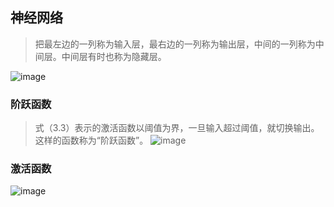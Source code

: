 ## 神经网络
> 把最左边的一列称为输入层，最右边的一列称为输出层，中间的一列称为中间层。中间层有时也称为隐藏层。

![image](https://user-images.githubusercontent.com/13389058/157358685-15a24978-84c9-49db-b5c6-16959e134c4c.png)

### 阶跃函数
> 式（3.3）表示的激活函数以阈值为界，一旦输入超过阈值，就切换输出。这样的函数称为“阶跃函数”。
![image](https://user-images.githubusercontent.com/13389058/157360055-5febf64d-bd3e-47c2-907d-330da5ae35a8.png)


### 激活函数
![image](https://user-images.githubusercontent.com/13389058/157359853-c78bad54-f154-4a1a-9020-617d764bd4fd.png)


